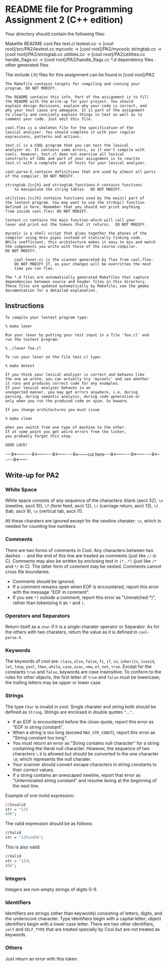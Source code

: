README file for Programming Assignment 2 (C++ edition)
=====================================================

Your directory should contain the following files:

 Makefile
 README
 cool.flex
 test.cl
 lextest.cc      -> [cool root]/src/PA2/lextest.cc
 mycoolc         -> [cool root]/PA2/mycoolc
 stringtab.cc    -> [cool root]/PA2/stringtab.cc
 utilities.cc    -> [cool root]/PA2/utilities.cc
 handle_flags.cc -> [cool root]/PA2/handle_flags.cc
 *.d             dependency files
 *.*             other generated files

The include (.h) files for this assignment can be found in 
[cool root]/PA2

	The Makefile contains targets for compiling and running your
	program. DO NOT MODIFY.

	The README contains this info. Part of the assignment is to fill
	the README with the write-up for your project. You should
	explain design decisions, explain why your code is correct, and
	why your test cases are adequate. It is part of the assignment
	to clearly and concisely explain things in text as well as to
	comment your code. Just edit this file.

	cool.flex is a skeleton file for the specification of the
	lexical analyzer. You should complete it with your regular
	expressions, patterns and actions. 

	test.cl is a COOL program that you can test the lexical
	analyzer on. It contains some errors, so it won't compile with
	coolc. However, test.cl does not exercise all lexical
	constructs of COOL and part of your assignment is to rewrite
	test.cl with a complete set of tests for your lexical analyzer.

	cool-parse.h contains definitions that are used by almost all parts
	of the compiler. DO NOT MODIFY.

	stringtab.{cc|h} and stringtab_functions.h contains functions
        to manipulate the string tables.  DO NOT MODIFY.

	utilities.{cc|h} contains functions used by the main() part of
	the lextest program. You may want to use the strdup() function
	defined in here. Remember that you should not print anything
	from inside cool.flex! DO NOT MODIFY.

	lextest.cc contains the main function which will call your
	lexer and print out the tokens that it returns.  DO NOT MODIFY.

	mycoolc is a shell script that glues together the phases of the
	compiler using Unix pipes instead of statically linking code.  
	While inefficient, this architecture makes it easy to mix and match
	the components you write with those of the course compiler.
	DO NOT MODIFY.	

        cool-lexer.cc is the scanner generated by flex from cool.flex.
        DO NOT MODIFY IT, as your changes will be overritten the next
        time you run flex.

 	The *.d files are automatically generated Makefiles that capture
 	dependencies between source and header files in this directory.
 	These files are updated automatically by Makefile; see the gmake
 	documentation for a detailed explanation.

Instructions
------------

	To compile your lextest program type:

	% make lexer

	Run your lexer by putting your test input in a file 'foo.cl' and
	run the lextest program:

	% ./lexer foo.cl

	To run your lexer on the file test.cl type:

	% make dotest

	If you think your lexical analyzer is correct and behaves like
	the one we wrote, you can actually try 'mycoolc' and see whether
	it runs and produces correct code for any examples.
	If your lexical analyzer behaves in an
	unexpected manner, you may get errors anywhere, i.e. during
	parsing, during semantic analysis, during code generation or
	only when you run the produced code on spim. So beware.

	If you change architectures you must issue

	% make clean

	when you switch from one type of machine to the other.
	If at some point you get weird errors from the linker,	
	you probably forgot this step.

	GOOD LUCK!

---8<------8<------8<------8<---cut here---8<------8<------8<------8<---

Write-up for PA2
----------------

### White Space

White space consists of any sequence of the characters: blank (ascii 32), `\n` (newline, ascii 10), `\f` (form feed, ascii 12), `\r` (carriage return, ascii 13), `\t` (tab, ascii 9), `\v` (vertical tab, ascii 11).

All these charaters are ignored except for the newline charater: `\n`, which is needed for counting line numbers.

### Comments

There are two forms of comments in Cool. Any characters between two dashes `--` and the end of this line are treated as comments (just like `//` in C). Comments may also be written by enclosing text in `(*`...`*)` (just like `/*` and `*/` in C). The latter form of comment may be nested. Comments cannot cross file boundaries.

- Comments should be ignored.
- If a comment remains open when EOF is encountered, report this error with the message "EOF in comment".
- If you see  `*)`  outside a comment, report this error as "Unmatched \*)", rather than tokenizing it as `*` and `)`.

### Operators and Separators

Return itself as a `char` if it is a single-charater operator or Separator. As for the others with two charaters, return the value as it is defined in `cool-parse.h`.

### Keywords

The keywords of cool are: `class`, `else`, `false`, `fi`, `if`, `in`, `inherits`, `isvoid`, `let`, `loop`, `pool`, `then`, `while`, `case`, `esac`, `new`, `of`, `not`, `true`. Except for the constants `true` and `false`, keywords are case insensitive. To conform to the rules for other objects, the first letter of `true` and `false` must be lowercase; the trailing letters may be upper or lower case.

### Strings

The type `Char` is invalid in cool. Single charater and string both should be defined as `String`. Strings are enclosed in double quotes `"`...`"`.

- If an EOF is encountered before the close-quote, report this error as "EOF in string constant".
- When a string is too long (exceed `MAX_STR_CONST`), report this error as "String constant too long".
- You must return an error as "String contains null character" for a string containing
  the literal null character. However, the sequence of two characters `\` `0` is allowed but should be converted to the one character `\0`, which represents the null charater.
- Your scanner should convert escape characters in string constants to their correct values.
- If a string contains an unescaped newline, report that error as "Unterminated string constant" and resume lexing at the beginning of the next line.

Example of one invlid expression:

```bash
//Invalid
str = "123
456";
```

The valid expression should be as follows:

```bash
//Valid
str = "123\n456";
```

This is also valid:

```bash
//Valid
str = "123\
456";
```

### Integers

Integers are non-empty strings of digits 0-9.

### Identifiers

Identifiers are strings (other than keywords) consisting of letters, digits, and the underscore character. Type identifiers begin with a capital letter; object identifiers begin with a lower case letter. There are two other identifiers, `self` and `SELF_TYPE` that are treated specially by Cool but are not treated as keywords.

### Others

Just return an error with this token.
